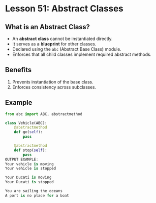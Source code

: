 # Lesson 51: Abstract Classes

## What is an Abstract Class?
- An **abstract class** cannot be instantiated directly.
- It serves as a **blueprint** for other classes.
- Declared using the `abc` (Abstract Base Class) module.
- Enforces that all child classes implement required abstract methods.

## Benefits
1. Prevents instantiation of the base class.
2. Enforces consistency across subclasses.

## Example
```python
from abc import ABC, abstractmethod

class Vehicle(ABC):
    @abstractmethod
    def go(self):
        pass

    @abstractmethod
    def stop(self):
        pass
OUTPUT EXAMPLE:
Your vehicle is moving
Your vehicle is stopped

Your Ducati is moving
Your Ducati is stopped

You are sailing the oceans
A port is no place for a boat
